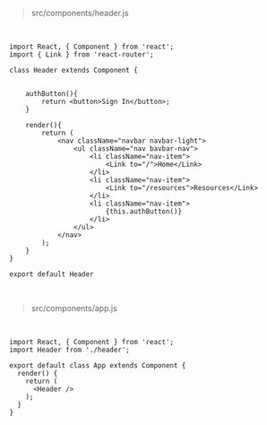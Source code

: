 > src/components/header.js

<br>

	import React, { Component } from 'react';
	import { Link } from 'react-router';
	
	class Header extends Component {
	    
	    
	    authButton(){
	        return <button>Sign In</button>;
	    }
	    
	    render(){
	        return (
	            <nav className="navbar navbar-light">
	                <ul className="nav bavbar-nav">
	                    <li className="nav-item">
	                        <Link to="/">Home</Link>
	                    </li>
	                    <li className="nav-item">
	                        <Link to="/resources">Resources</Link>
	                    </li>
	                    <li className="nav-item">
	                        {this.authButton()}
	                    </li>            
	                </ul>
	            </nav>
	        );
	    }
	}
	
	export default Header

<br>

> src/components/app.js

<br>

	import React, { Component } from 'react';
	import Header from './header';
	
	export default class App extends Component {
	  render() {
	    return (
	      <Header />
	    );
	  }
	}

<br>